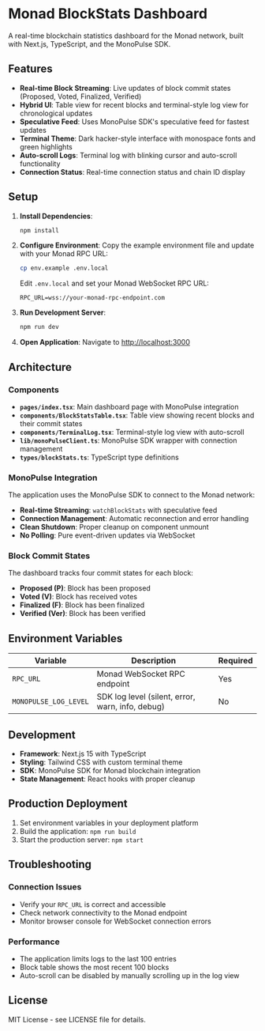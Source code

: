 # Monad BlockStats Dashboard

A real-time blockchain statistics dashboard for the Monad network, built with Next.js, TypeScript, and the MonoPulse SDK.

## Features

- **Real-time Block Streaming**: Live updates of block commit states (Proposed, Voted, Finalized, Verified)
- **Hybrid UI**: Table view for recent blocks and terminal-style log view for chronological updates
- **Speculative Feed**: Uses MonoPulse SDK's speculative feed for fastest updates
- **Terminal Theme**: Dark hacker-style interface with monospace fonts and green highlights
- **Auto-scroll Logs**: Terminal log with blinking cursor and auto-scroll functionality
- **Connection Status**: Real-time connection status and chain ID display

## Setup

1. **Install Dependencies**:
   ```bash
   npm install
   ```

2. **Configure Environment**:
   Copy the example environment file and update with your Monad RPC URL:
   ```bash
   cp env.example .env.local
   ```
   
   Edit `.env.local` and set your Monad WebSocket RPC URL:
   ```env
   RPC_URL=wss://your-monad-rpc-endpoint.com
   ```

3. **Run Development Server**:
   ```bash
   npm run dev
   ```

4. **Open Application**:
   Navigate to [http://localhost:3000](http://localhost:3000)

## Architecture

### Components

- **`pages/index.tsx`**: Main dashboard page with MonoPulse integration
- **`components/BlockStatsTable.tsx`**: Table view showing recent blocks and their commit states
- **`components/TerminalLog.tsx`**: Terminal-style log view with auto-scroll
- **`lib/monoPulseClient.ts`**: MonoPulse SDK wrapper with connection management
- **`types/blockStats.ts`**: TypeScript type definitions

### MonoPulse Integration

The application uses the MonoPulse SDK to connect to the Monad network:

- **Real-time Streaming**: `watchBlockStats` with speculative feed
- **Connection Management**: Automatic reconnection and error handling  
- **Clean Shutdown**: Proper cleanup on component unmount
- **No Polling**: Pure event-driven updates via WebSocket

### Block Commit States

The dashboard tracks four commit states for each block:
- **Proposed (P)**: Block has been proposed
- **Voted (V)**: Block has received votes
- **Finalized (F)**: Block has been finalized
- **Verified (Ver)**: Block has been verified

## Environment Variables

| Variable | Description | Required |
|----------|-------------|----------|
| `RPC_URL` | Monad WebSocket RPC endpoint | Yes |
| `MONOPULSE_LOG_LEVEL` | SDK log level (silent, error, warn, info, debug) | No |

## Development

- **Framework**: Next.js 15 with TypeScript
- **Styling**: Tailwind CSS with custom terminal theme
- **SDK**: MonoPulse SDK for Monad blockchain integration
- **State Management**: React hooks with proper cleanup

## Production Deployment

1. Set environment variables in your deployment platform
2. Build the application: `npm run build`
3. Start the production server: `npm start`

## Troubleshooting

### Connection Issues
- Verify your `RPC_URL` is correct and accessible
- Check network connectivity to the Monad endpoint
- Monitor browser console for WebSocket connection errors

### Performance
- The application limits logs to the last 100 entries
- Block table shows the most recent 100 blocks
- Auto-scroll can be disabled by manually scrolling up in the log view

## License

MIT License - see LICENSE file for details.

